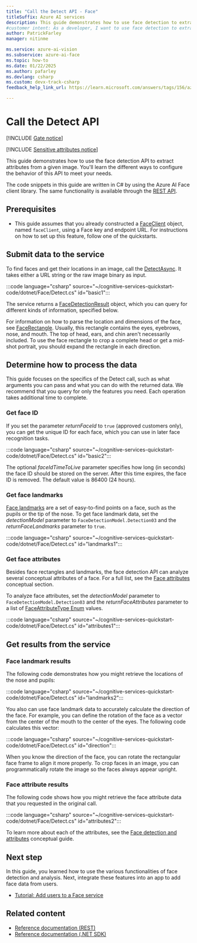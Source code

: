 ```yaml
---
title: "Call the Detect API - Face"
titleSuffix: Azure AI services
description: This guide demonstrates how to use face detection to extract attributes like age, emotion, or head pose from a given image.
#customer intent: As a developer, I want to use face detection to extract attributes from images so that I can analyze and process facial data.
author: PatrickFarley
manager: nitinme

ms.service: azure-ai-vision
ms.subservice: azure-ai-face
ms.topic: how-to
ms.date: 01/22/2025
ms.author: pafarley
ms.devlang: csharp
ms.custom: devx-track-csharp
feedback_help_link_url: https://learn.microsoft.com/answers/tags/156/azure-face

---
```


# Call the Detect API

[!INCLUDE [Gate notice](../includes/identity-gate-notice.md)]

[!INCLUDE [Sensitive attributes notice](../includes/identity-sensitive-attributes.md)]

This guide demonstrates how to use the face detection API to extract attributes from a given image. You'll learn the different ways to configure the behavior of this API to meet your needs.

The code snippets in this guide are written in C# by using the Azure AI Face client library. The same functionality is available through the [REST API](/rest/api/face/face-detection-operations/detect).


## Prerequisites

- This guide assumes that you already constructed a [FaceClient](/dotnet/api/azure.ai.vision.face.faceclient) object, named `faceClient`, using a Face key and endpoint URL. For instructions on how to set up this feature, follow one of the quickstarts.

## Submit data to the service

To find faces and get their locations in an image, call the [DetectAsync](/dotnet/api/azure.ai.vision.face.faceclient.detectasync). It takes either a URL string or the raw image binary as input.

:::code language="csharp" source="~/cognitive-services-quickstart-code/dotnet/Face/Detect.cs" id="basic1":::

The service returns a [FaceDetectionResult](/dotnet/api/azure.ai.vision.face.facedetectionresult) object, which you can query for different kinds of information, specified below.

For information on how to parse the location and dimensions of the face, see [FaceRectangle](/dotnet/api/azure.ai.vision.face.facedetectionresult.facerectangle). Usually, this rectangle contains the eyes, eyebrows, nose, and mouth. The top of head, ears, and chin aren't necessarily included. To use the face rectangle to crop a complete head or get a mid-shot portrait, you should expand the rectangle in each direction.

## Determine how to process the data

This guide focuses on the specifics of the Detect call, such as what arguments you can pass and what you can do with the returned data. We recommend that you query for only the features you need. Each operation takes additional time to complete.

### Get face ID

If you set the parameter _returnFaceId_ to `true` (approved customers only), you can get the unique ID for each face, which you can use in later face recognition tasks.

:::code language="csharp" source="~/cognitive-services-quickstart-code/dotnet/Face/Detect.cs" id="basic2":::

The optional _faceIdTimeToLive_ parameter specifies how long (in seconds) the face ID should be stored on the server. After this time expires, the face ID is removed. The default value is 86400 (24 hours).

### Get face landmarks

[Face landmarks](../concept-face-detection.md#face-landmarks) are a set of easy-to-find points on a face, such as the pupils or the tip of the nose. To get face landmark data, set the _detectionModel_ parameter to `FaceDetectionModel.Detection03` and the _returnFaceLandmarks_ parameter to `true`.

:::code language="csharp" source="~/cognitive-services-quickstart-code/dotnet/Face/Detect.cs" id="landmarks1":::

### Get face attributes

Besides face rectangles and landmarks, the face detection API can analyze several conceptual attributes of a face. For a full list, see the [Face attributes](../concept-face-detection.md#attributes) conceptual section.

To analyze face attributes, set the _detectionModel_ parameter to `FaceDetectionModel.Detection03` and the _returnFaceAttributes_ parameter to a list of [FaceAttributeType Enum](/dotnet/api/azure.ai.vision.face.faceattributetype) values.

:::code language="csharp" source="~/cognitive-services-quickstart-code/dotnet/Face/Detect.cs" id="attributes1":::


## Get results from the service

### Face landmark results

The following code demonstrates how you might retrieve the locations of the nose and pupils:

:::code language="csharp" source="~/cognitive-services-quickstart-code/dotnet/Face/Detect.cs" id="landmarks2":::

You also can use face landmark data to accurately calculate the direction of the face. For example, you can define the rotation of the face as a vector from the center of the mouth to the center of the eyes. The following code calculates this vector:

:::code language="csharp" source="~/cognitive-services-quickstart-code/dotnet/Face/Detect.cs" id="direction":::

When you know the direction of the face, you can rotate the rectangular face frame to align it more properly. To crop faces in an image, you can programmatically rotate the image so the faces always appear upright.


### Face attribute results

The following code shows how you might retrieve the face attribute data that you requested in the original call.

:::code language="csharp" source="~/cognitive-services-quickstart-code/dotnet/Face/Detect.cs" id="attributes2":::

To learn more about each of the attributes, see the [Face detection and attributes](../concept-face-detection.md) conceptual guide.

## Next step

In this guide, you learned how to use the various functionalities of face detection and analysis. Next, integrate these features into an app to add face data from users.

- [Tutorial: Add users to a Face service](../enrollment-overview.md)

## Related content

- [Reference documentation (REST)](/rest/api/face/operation-groups)
- [Reference documentation (.NET SDK)](https://aka.ms/azsdk-csharp-face-ref)
